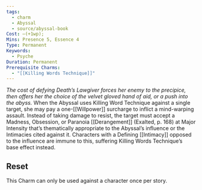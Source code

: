 ```yaml
---
tags:
  - charm
  - Abyssal
  - source/abyssal-book
Cost: —(+1wp); 
Mins: Presence 5, Essence 4
Type: Permanent
Keywords:
  - Psyche
Duration: Permanent
Prerequisite Charms:
  - "[[Killing Words Technique]]"
---
```

*The cost of defying Death’s Lawgiver forces her enemy to the precipice, then offers her the choice of the velvet gloved hand of aid, or a push into the abyss.*
When the Abyssal uses Killing Word Technique against a single target, she may pay a one-[[Willpower]] surcharge to inflict a mind-warping assault. Instead of taking damage to resist, the target must accept a Madness, Obsession, or Paranoia [[Derangement]] (Exalted, p. 168) at Major Intensity that’s thematically appropriate to the Abyssal’s influence or the Intimacies cited against it. Characters with a Defining [[Intimacy]] opposed to the influence are immune to this, suffering Killing Words Technique’s base effect instead.
## Reset 
This Charm can only be used against a character once per story.